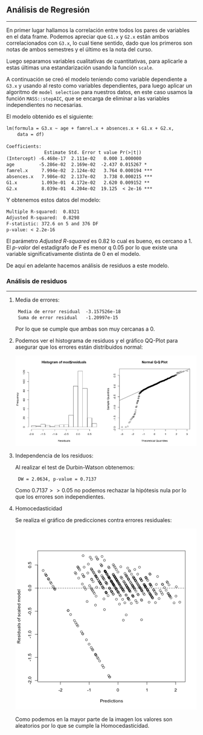 ## Análisis de Regresión
---

En primer lugar hallamos la correlación entre todos los pares de variables en el data frame. Podemos apreciar que `G1.x` y `G2.x` están ambos correlacionados con `G3.x`, lo cual tiene sentido, dado que los primeros son notas de ambos semestres y el último es la nota del curso.

Luego separamos variables cualitativas de cuantitativas, para aplicarle a estas últimas una estandarización usando la función `scale`.

A continuación se creó el modelo teniendo como variable dependiente a `G3.x` y usando al resto como variables dependientes, para luego aplicar un algoritmo de `model selection` para nuestros datos, en este caso usamos la función `MASS::stepAIC`, que se encarga de eliminar a las variables independientes no necesarias.

El modelo obtenido es el siguiente:

```
lm(formula = G3.x ~ age + famrel.x + absences.x + G1.x + G2.x, 
    data = df)

Coefficients:
              Estimate Std. Error t value Pr(>|t|)    
(Intercept) -6.468e-17  2.111e-02   0.000 1.000000    
age         -5.286e-02  2.169e-02  -2.437 0.015267 *  
famrel.x     7.994e-02  2.124e-02   3.764 0.000194 ***
absences.x   7.986e-02  2.137e-02   3.738 0.000215 ***
G1.x         1.093e-01  4.172e-02   2.620 0.009152 ** 
G2.x         8.039e-01  4.204e-02  19.125  < 2e-16 ***
```

Y obtenemos estos datos del modelo:

    Multiple R-squared:  0.8321
    Adjusted R-squared:  0.8298 
    F-statistic: 372.6 on 5 and 376 DF
    p-value: < 2.2e-16

El parámetro *Adjusted R-squared* es 0.82 lo cual es bueno, es cercano a 1. El *p-valor* del estadígrafo de F es menor q 0.05 por lo que existe una variable significativamente distinta de 0 en el modelo.

De aquí en adelante hacemos análisis de residuos a este modelo.

### Análisis de residuos
---

1. Media de errores:

        Media de error residual  -3.157526e-18
        Suma de error residual   -1.20997e-15

    Por lo que se cumple que ambas son muy cercanas a 0.

2. Podemos ver el histograma de residuos y el gráfico QQ-Plot para asegurar que los errores están distribuidos normal:

    ![Error Residual](plots.png "Error Residual")

3. Independencia de los residuos:
   
    Al realizar el test de Durbin-Watson obtenemos:

        DW = 2.0634, p-value = 0.7137

    Como $0.7137 >> 0.05$ no podemos rechazar la hipótesis nula por lo que los errores son independientes.
    
4. Homocedasticidad

    Se realiza el gráfico de predicciones contra errores residuales:

    ![Homocedasticidad](homo.png "Homocedasticidad")

    Como podemos en la mayor parte de la imagen los valores son aleatorios por lo que se cumple la Homocedasticidad.

